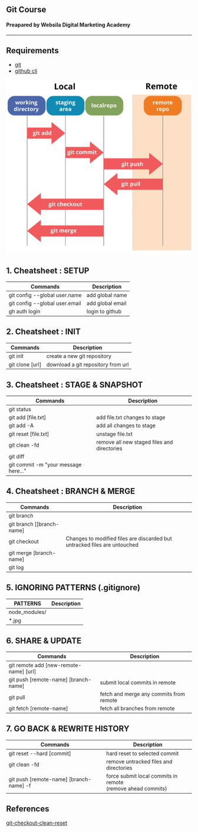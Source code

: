 ## Git Course

#### Preapared by Websila Digital Marketing Academy

---

## Requirements

- [git](https://git-scm.com/downloads)
- [github cli ](https://cli.github.com/)

![Git States](/assets/images/diagram.jpg "Git States")

## 1. Cheatsheet : SETUP

| Commands                       | Description      |
| ------------------------------ | ---------------- |
| git config --global user.name  | add global name  |
| git config --global user.email | add global email |
| gh auth login                  | login to github  |

## 2. Cheatsheet : INIT

| Commands        | Description                        |
| --------------- | ---------------------------------- |
| git init        | create a new git repository        |
| git clone [url] | download a git repository from url |

## 3. Cheatsheet : STAGE & SNAPSHOT

| Commands                             | Description                                 |
| ------------------------------------ | ------------------------------------------- |
| git status                           |                                             |
| git add [file.txt]                   | add file.txt changes to stage               |
| git add -A                           | add all changes to stage                    |
| git reset [file.txt]                 | unstage file.txt                            |
| git clean -fd                        | remove all new staged files and directories |
| git diff                             |                                             |
| git commit -m "your message here..." |                                             |

## 4. Cheatsheet : BRANCH & MERGE

| Commands                  | Description                                                               |
| ------------------------- | ------------------------------------------------------------------------- |
| git branch                |                                                                           |
| git branch [[branch-name] |                                                                           |
| git checkout              | Changes to modified files are discarded but untracked files are untouched |
| git merge [branch-name]   |                                                                           |
| git log                   |                                                                           |

## 5. IGNORING PATTERNS (.gitignore)

| PATTERNS      | Description |
| ------------- | ----------- |
| node_modules/ |             |
| \*.jpg        |             |

## 6. SHARE & UPDATE

| Commands                               | Description                             |
| -------------------------------------- | --------------------------------------- |
| git remote add [new-remote-name] [url] |                                         |
| git push [remote-name] [branch-name]   | submit local commits in remote          |
| git pull                               | fetch and merge any commits from remote |
| git fetch [remote-name]                | fetch all branches from remote          |

## 7. GO BACK & REWRITE HISTORY

| Commands                                | Description                                                    |
| --------------------------------------- | -------------------------------------------------------------- |
| git reset --hard [commit]               | hard reset to selected commit                                  |
| git clean -fd                           | remove untracked files and directories                         |
| git push [remote-name] [branch-name] -f | force submit local commits in remote<br>(remove ahead commits) |

## References

[git-checkout-clean-reset](https://remarkablemark.org/blog/2018/10/09/git-checkout-clean-reset/)
